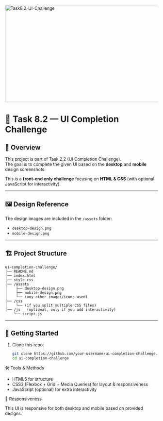 <img src="https://socialify.git.ci/SineMag/Task8.2-UI-Challenge/image?language=1&owner=1&name=1&stargazers=1&theme=Light" alt="Task8.2-UI-Challenge" width="640" height="320" />


# 🎨 Task 8.2 — UI Completion Challenge

## 📖 Overview
This project is part of Task 2.2 (UI Completion Challenge).  
The goal is to complete the given UI based on the **desktop** and **mobile** design screenshots.

This is a **front-end only challenge** focusing on **HTML & CSS** (with optional JavaScript for interactivity).

---

## 🖼️ Design Reference
The design images are included in the `/assets` folder:
- `desktop-design.png`
- `mobile-design.png`

---

## 🏗️ Project Structure
```
ui-completion-challenge/
|── README.md
│── index.html
│── style.css
│── /assets
│    ├── desktop-design.png
│    ├── mobile-design.png
│    └── (any other images/icons used)
│── /css
│    └── (if you split multiple CSS files)
│── /js   (optional, only if you add interactivity)
    └── script.js
```


---

## 🚀 Getting Started
1. Clone this repo:
   ```sh
   git clone https://github.com/your-username/ui-completion-challenge.git
   cd ui-completion-challenge


🛠️ Tools & Methods

* HTML5 for structure
* CSS3 (Flexbox + Grid + Media Queries) for layout & responsiveness
* JavaScript (optional) for extra interactivity

📱 Responsiveness

This UI is responsive for both desktop and mobile based on provided designs.
